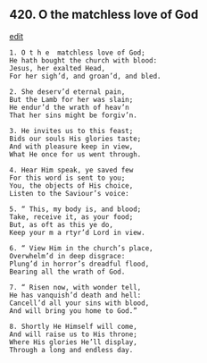 
## 420.  O the matchless love of God
[edit](https://docs.google.com/document/d/1F_-aWKH7k-pabUdlxNPrV9ODXsi7-s11/edit?mode=html)



    1. O t h e  matchless love of God;
    He hath bought the church with blood: 
    Jesus, her exalted Head,
    For her sigh’d, and groan’d, and bled.

    2. She deserv’d eternal pain,
    But the Lamb for her was slain;
    He endur’d the wrath of heav’n 
    That her sins might be forgiv’n.

    3. He invites us to this feast;
    Bids our souls His glories taste;
    And with pleasure keep in view,
    What He once for us went through.

    4. Hear Him speak, ye saved few 
    For this word is sent to you;
    You, the objects of His choice,
    Listen to the Saviour’s voice:

    5. “ This, my body is, and blood;
    Take, receive it, as your food;
    But, as oft as this ye do,
    Keep your m a rtyr’d Lord in view.

    6. “ View Him in the church’s place, 
    Overwhelm’d in deep disgrace: 
    Plung’d in horror’s dreadful flood, 
    Bearing all the wrath of God.

    7. “ Risen now, with wonder tell,
    He has vanquish’d death and hell: 
    Cancell’d all your sins with blood,
    And will bring you home to God.”

    8. Shortly He Himself will come,
    And will raise us to His throne;
    Where His glories He’ll display,
    Through a long and endless day.
